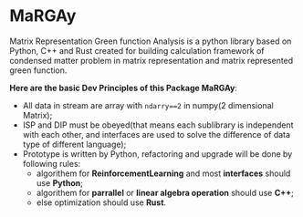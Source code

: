 # MaRGAy
Matrix Representation Green function Analysis is a python library based on Python, C++ and Rust created for building calculation framework of condensed matter problem in matrix representation and matrix represented green function.

**Here are the basic Dev Principles of this Package MaRGAy**:
- All data in stream are array with `ndarry==2` in numpy(2 dimensional Matrix);
- ISP and DIP must be obeyed(that means each sublibrary is independent with each other, and interfaces are used to solve the difference of data type of different language);
- Prototype is written by Python, refactoring and upgrade will be done by following rules:
  - algorithem for **ReinforcementLearning** and most **interfaces** should use **Python**;
  - algorithem for **parrallel** or **linear algebra operation** should use **C++**;
  - else optimization should use **Rust**.
 

